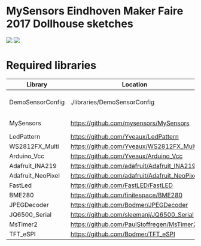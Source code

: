 # MySensors Eindhoven Maker Faire 2017 Dollhouse sketches

<img src="https://raw.githubusercontent.com/Yveaux/Dollhouse_sketches/master/images/booth.jpg"> 

<img src="https://raw.githubusercontent.com/Yveaux/Dollhouse_sketches/master/images/dollhouse_mysensored.png"> 

Required libraries
========
| Library       | Location      | Remarks  |
| ------------- |---------------|-------|
| DemoSensorConfig | ./libraries/DemoSensorConfig | Included in this repository |
| MySensors | https://github.com/mysensors/MySensors |  2.2.x development |
| LedPattern | https://github.com/Yveaux/LedPattern ||
| WS2812FX_Multi | https://github.com/Yveaux/WS2812FX_Multi ||
| Arduino_Vcc | https://github.com/Yveaux/Arduino_Vcc ||
| Adafruit_INA219 | https://github.com/adafruit/Adafruit_INA219 ||
| Adafruit_NeoPixel | https://github.com/adafruit/Adafruit_NeoPixel ||
| FastLed | https://github.com/FastLED/FastLED ||
| BME280 | https://github.com/finitespace/BME280 ||
| JPEGDecoder | https://github.com/Bodmer/JPEGDecoder ||
| JQ6500_Serial | https://github.com/sleemanj/JQ6500_Serial ||
| MsTimer2 | https://github.com/PaulStoffregen/MsTimer2 ||
| TFT_eSPI | https://github.com/Bodmer/TFT_eSPI ||
